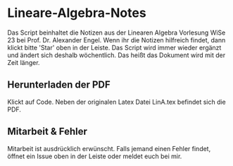 # Lineare-Algebra-Notes

Das Script beinhaltet die Notizen aus der Linearen Algebra Vorlesung WiSe 23 bei Prof. Dr. Alexander Engel. Wenn ihr die Notizen hilfreich findet, dann klickt bitte 'Star' oben in der Leiste. Das Script wird immer wieder ergänzt und ändert sich deshalb wöchentlich. Das heißt das Dokument wird mit der Zeit länger. 

## Herunterladen der PDF
Klickt auf Code. Neben der originalen Latex Datei LinA.tex befindet sich die PDF.

 
## Mitarbeit & Fehler
Mitarbeit ist ausdrücklich erwünscht. Falls jemand einen Fehler findet, öffnet ein Issue oben in der Leiste oder meldet euch bei mir.
